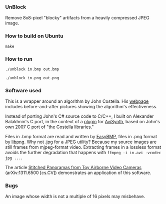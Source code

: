 ### UnBlock

Remove 8x8-pixel "blocky" artifacts from a heavily compressed JPEG image.

### How to build on Ubuntu

`make`

### How to run

`./unblock in.bmp out.bmp`

`./unblock in.png out.png`

### Software used

This is a wrapper around an algorithm by John Costella.
His [webpage](http://johncostella.webs.com/unblock/)
includes before-and-after pictures showing the algorithm's effectiveness.

Instead of porting John's C# source code to C/C++,
I built on Alexander Balakhnin's C port,
in the context of a [plugin](http://avisynth.org.ru/unblock/unblock.html)
for [AviSynth](http://sourceforge.net/projects/avisynth2/),
based on John's own 2007 C port of "the Costella libraries."

Files in .bmp format are read and written by [EasyBMP](http://easybmp.sourceforge.net/),
files in .png format by [libpng](http://www.libpng.org/pub/png/libpng.html).
Why not .jpg for a JPEG utility?
Because my source images are still frames from mjpeg-format video.
Extracting frames in a lossless format avoids the further degradation that happens with
`ffmpeg -i in.avi -vcodec jpg ...`.

The article
[Stitched Panoramas from Toy Airborne Video Cameras](http://arxiv.org/abs/1311.6500) (arXiv:1311.6500 [cs.CV])
demonstrates an application of this software.

### Bugs

An image whose width is not a multiple of 16 pixels may misbehave.
